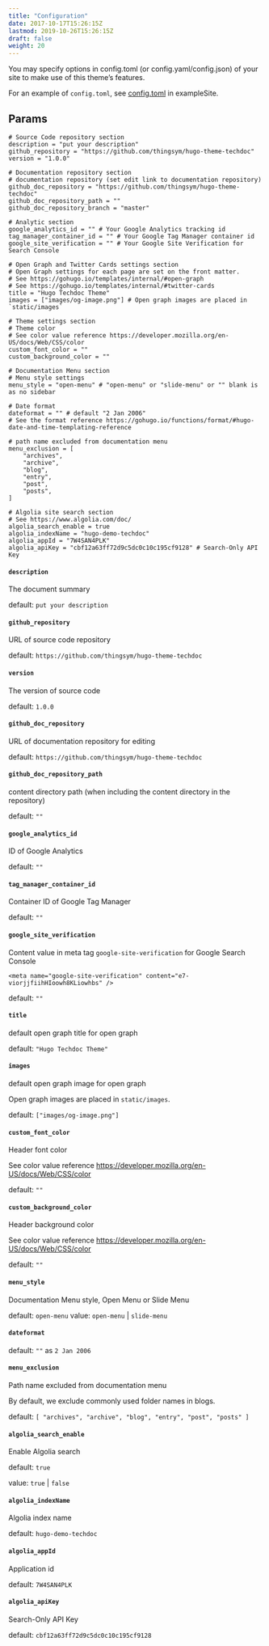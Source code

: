 ```yaml
---
title: "Configuration"
date: 2017-10-17T15:26:15Z
lastmod: 2019-10-26T15:26:15Z
draft: false
weight: 20
---
```


You may specify options in config.toml (or config.yaml/config.json) of your site to make use of this theme’s features.

For an example of `config.toml`, see [config.toml](https://github.com/thingsym/hugo-theme-techdoc/blob/master/exampleSite/config.toml) in exampleSite.

## Params

    # Source Code repository section
    description = "put your description"
    github_repository = "https://github.com/thingsym/hugo-theme-techdoc"
    version = "1.0.0"

    # Documentation repository section
    # documentation repository (set edit link to documentation repository)
    github_doc_repository = "https://github.com/thingsym/hugo-theme-techdoc"
    github_doc_repository_path = ""
    github_doc_repository_branch = "master"

    # Analytic section
    google_analytics_id = "" # Your Google Analytics tracking id
    tag_manager_container_id = "" # Your Google Tag Manager container id
    google_site_verification = "" # Your Google Site Verification for Search Console

    # Open Graph and Twitter Cards settings section
    # Open Graph settings for each page are set on the front matter.
    # See https://gohugo.io/templates/internal/#open-graph
    # See https://gohugo.io/templates/internal/#twitter-cards
    title = "Hugo Techdoc Theme"
    images = ["images/og-image.png"] # Open graph images are placed in `static/images`

    # Theme settings section
    # Theme color
    # See color value reference https://developer.mozilla.org/en-US/docs/Web/CSS/color
    custom_font_color = ""
    custom_background_color = ""

    # Documentation Menu section
    # Menu style settings
    menu_style = "open-menu" # "open-menu" or "slide-menu" or "" blank is as no sidebar

    # Date format
    dateformat = "" # default "2 Jan 2006"
    # See the format reference https://gohugo.io/functions/format/#hugo-date-and-time-templating-reference

    # path name excluded from documentation menu
    menu_exclusion = [
        "archives",
        "archive",
        "blog",
        "entry",
        "post",
        "posts",
    ]

    # Algolia site search section
    # See https://www.algolia.com/doc/
    algolia_search_enable = true
    algolia_indexName = "hugo-demo-techdoc"
    algolia_appId = "7W4SAN4PLK"
    algolia_apiKey = "cbf12a63ff72d9c5dc0c10c195cf9128" # Search-Only API Key

#### `description`

The document summary

default: `put your description`

#### `github_repository`

URL of source code repository

default: `https://github.com/thingsym/hugo-theme-techdoc`

#### `version`

The version of source code

default: `1.0.0`

#### `github_doc_repository`

URL of documentation repository for editing

default: `https://github.com/thingsym/hugo-theme-techdoc`

#### `github_doc_repository_path`

content directory path (when including the content directory in the repository)

default: `""`

#### `google_analytics_id`

ID of Google Analytics

default: `""`

#### `tag_manager_container_id`

Container ID of Google Tag Manager

default: `""`

#### `google_site_verification`

Content value in meta tag `google-site-verification` for Google Search Console

```
<meta name="google-site-verification" content="e7-viorjjfiihHIoowh8KLiowhbs" />
```

default: `""`

#### `title`

default open graph title for open graph

default: `"Hugo Techdoc Theme"`

#### `images`

default open graph image for open graph

Open graph images are placed in `static/images`.

default: `["images/og-image.png"]`

#### `custom_font_color`

Header font color

See color value reference https://developer.mozilla.org/en-US/docs/Web/CSS/color


default: `""`

#### `custom_background_color`

Header background color

See color value reference https://developer.mozilla.org/en-US/docs/Web/CSS/color

default: `""`

#### `menu_style`

Documentation Menu style, Open Menu or Slide Menu

default: `open-menu`
value: `open-menu` | `slide-menu`

#### `dateformat`

default: `""` as `2 Jan 2006`

#### `menu_exclusion`

Path name excluded from documentation menu

By default, we exclude commonly used folder names in blogs.

default: `[
			"archives",
			"archive",
			"blog",
			"entry",
			"post",
			"posts"
	]`


#### `algolia_search_enable`

Enable Algolia search

default: `true`

value: `true` | `false`

#### `algolia_indexName`

Algolia index name

default: `hugo-demo-techdoc`

#### `algolia_appId`

Application id

default: `7W4SAN4PLK`

#### `algolia_apiKey`

Search-Only API Key

default: `cbf12a63ff72d9c5dc0c10c195cf9128`
